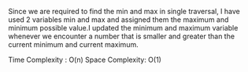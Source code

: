 Since we are required to find the min and max in single traversal, I have used 2 variables min and max 
and assigned them the maximum and minimum possible value.I updated the minimum and maximum variable 
whenever we encounter a number that is smaller and greater than the current minimum and current maximum.


Time Complexity : O(n)
Space Complexity: O(1)